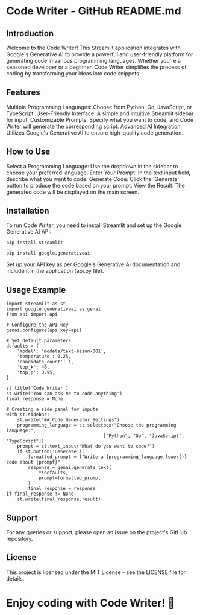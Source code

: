 # Code Writer - GitHub README.md
## Introduction
Welcome to the Code Writer! This Streamlit application integrates with Google's Generative AI to provide a powerful and user-friendly platform for generating code in various programming languages. Whether you're a seasoned developer or a beginner, Code Writer simplifies the process of coding by transforming your ideas into code snippets.

## Features
Multiple Programming Languages: Choose from Python, Go, JavaScript, or TypeScript.
User-Friendly Interface: A simple and intuitive Streamlit sidebar for input.
Customizable Prompts: Specify what you want to code, and Code Writer will generate the corresponding script.
Advanced AI Integration: Utilizes Google's Generative AI to ensure high-quality code generation.
## How to Use
Select a Programming Language: Use the dropdown in the sidebar to choose your preferred language.
Enter Your Prompt: In the text input field, describe what you want to code.
Generate Code: Click the 'Generate' button to produce the code based on your prompt.
View the Result: The generated code will be displayed on the main screen.
## Installation
To run Code Writer, you need to install Streamlit and set up the Google Generative AI API:

    pip install streamlit

    pip install google.generativeai

Set up your API key as per Google's Generative AI documentation and include it in the application (api.py file).

## Usage Example
    import streamlit as st
    import google.generativeai as genai
    from api import api

    # Configure the API key
    genai.configure(api_key=api)

    # Set default parameters
    defaults = {
        'model': 'models/text-bison-001',
        'temperature': 0.25,
        'candidate_count': 1,
        'top_k': 40,
        'top_p': 0.95,
    }

    st.title('Code Writer')
    st.write('You can ask me to code anything')
    final_response = None

    # Creating a side panel for inputs
    with st.sidebar:
        st.write("## Code Generator Settings")
        programming_language = st.selectbox("Choose the programming language:", 
                                        ["Python", "Go", "JavaScript", "TypeScript"])
        prompt = st.text_input("What do you want to code?")
        if st.button('Generate'):
            formatted_prompt = f"Write a {programming_language.lower()} code about {prompt}"
            response = genai.generate_text(
                **defaults,
                prompt=formatted_prompt
            )
            final_response = response
    if final_response != None:
        st.write(final_response.result)
## Support
For any queries or support, please open an issue on the project's GitHub repository.

## License
This project is licensed under the MIT License - see the LICENSE file for details.

# Enjoy coding with Code Writer! 🚀





